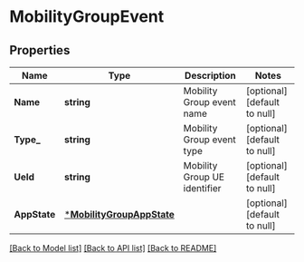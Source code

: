 # MobilityGroupEvent

## Properties
Name | Type | Description | Notes
------------ | ------------- | ------------- | -------------
**Name** | **string** | Mobility Group event name | [optional] [default to null]
**Type_** | **string** | Mobility Group event type | [optional] [default to null]
**UeId** | **string** | Mobility Group UE identifier | [optional] [default to null]
**AppState** | [***MobilityGroupAppState**](MobilityGroupAppState.md) |  | [optional] [default to null]

[[Back to Model list]](../README.md#documentation-for-models) [[Back to API list]](../README.md#documentation-for-api-endpoints) [[Back to README]](../README.md)


